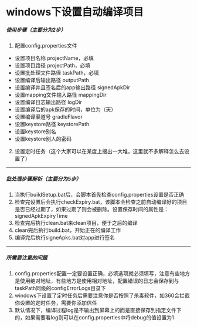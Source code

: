 # windows下设置自动编译项目

##### 使用步骤（主要分为2步）
1. 配置config.properties文件
 - 设置项目名称 projectName，必填
 - 设置项目路径 projectPath，必填
 - 设置批处理文件路径 taskPath，必填
 - 设置编译后输出路径 outputPath
 - 设置编译并且签名后的app输出路径 signedApkDir
 - 设置mapping文件输入路径 mappingDir
 - 设置编译日志输出路径 logDir
 - 设置编译后的apk保存的时间，单位为（天）
 - 设置编译渠道号 gradleFlavor
 - 设置keystore路径 keystorePath
 - 设置keystore别名
 - 设置keystore别人的密码
2. 设置定时任务（这个大家可以在某度上搜出一大堆，这里就不多解释怎么去设置了）

------------

##### 批处理步骤解析（主要分为5步）
1. 当执行buildSetup.bat后，会脚本首先检查config.properties设置是否正确
2. 检查完设置后会执行checkExpiry.bat，该脚本会检查之前自动编译好的项目是否已经过期了，如果过期了则会被删除。设置保存时间的属性是：signedApkExpiryTime
3. 检查完后执行clean.bat来clean项目，便于之后的编译
4. clean完后执行build.bat，开始正在的编译工作
5. 编译完后执行signeApks.bat对app进行签名

------------
##### 所需要注意的问题
1. config.properties配置一定要设置正确，必填选项就必须填写，注意有些地方是使用绝对地址，有些地方是使用相对地址，配置错误的日志会保存到与taskPath同级的configErrorLogs目录下
2. windows下设置了定时任务后需要注意你是否按照了杀毒软件，如360会拦截你设置的定时任务，需要你添加信任
3. 默认情况下，编译过程log是不输出到屏幕上的而是直接保存到指定文件下的，如果需要看log则可以在config.properties中将debug的值设置为1